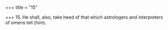 +++
title = "15"

+++
15. He shall, also, take heed of that which astrologers and interpreters of omens tell (him).
